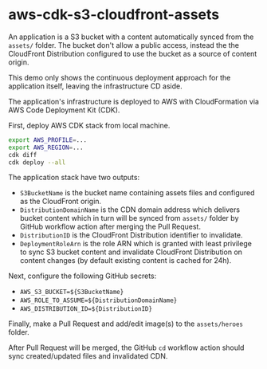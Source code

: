 # aws-cdk-s3-cloudfront-assets

An application is a S3 bucket with a content automatically synced from the `assets/` folder.
The bucket don't allow a public access, instead the the CloudFront Distribution configured to use 
the bucket as a source of content origin.

This demo only shows the continuous deployment approach for the application itself,
leaving the infrastructure CD aside.

The application's infrastructure is deployed to AWS with CloudFormation via AWS Code Deployment Kit (CDK).

First, deploy AWS CDK stack from local machine. 

```sh
export AWS_PROFILE=...
export AWS_REGION=...
cdk diff
cdk deploy --all
```

The application stack have two outputs:

* `S3BucketName` is the bucket name containing assets files and configured as the CloudFront origin.
* `DistributionDomainName` is the CDN domain address which delivers bucket content 
  which in turn will be synced from `assets/` folder by GitHub workflow action after merging the Pull Request.
* `DistributionID` is the CloudFront Distribution identifier to invalidate.
* `DeploymentRoleArn` is the role ARN which is granted with least privilege to sync S3 bucket content and
  invalidate CloudFront Distribution on content changes (by default existing content is cached for 24h).

Next, configure the following GitHub secrets:

* `AWS_S3_BUCKET=${S3BucketName}`
* `AWS_ROLE_TO_ASSUME=${DistributionDomainName}`
* `AWS_DISTRIBUTION_ID=${DistributionID}`

Finally, make a Pull Request and add/edit image(s) to the `assets/heroes` folder.

After Pull Request will be merged, the GitHub `cd` workflow action should 
sync created/updated files and invalidated CDN.

